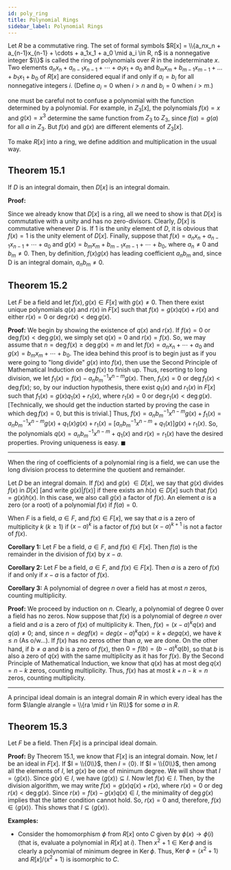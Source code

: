 ```yaml
---
id: poly_ring
title: Polynomial Rings
sidebar_label: Polynomial Rings
---
```



Let $R$ be a commutative ring. The set of formal symbols $R[x] = \\{a_nx_n + a_{n-1}x_{n-1} + \cdots + a_1x_1 + a_0 \mid a_i \in R, n$ is a nonnegative integer $\\}$ is called the ring of polynomials over $R$ in the indeterminate $x$. Two elements $a_nx_n + a_{n-1}x_{n-1} + \cdots + a_1x_1 + a_0$ and $b_mx_m + b_{m-1}x_{m-1} + \dots + b_1x_1 + b_0$ of $R[x]$ are considered equal if and only if $a_i = b_i$ for all nonnegative integers $i$. (Define $a_i = 0$ when $i > n$ and $b_i = 0$ when $i > m$.)

one must be careful not to confuse a polynomial with the function determined by a polynomial. For example, in $Z_3[x]$, the polynomials $f (x) = x$ and $g(x) = x^3$ determine the same function from $Z_3$ to $Z_3$, since $f(a) = g(a)$ for all $a$ in $Z_3$. But $f(x)$ and $g(x)$ are different elements of $Z_3[x]$. 

To make $R[x]$ into a ring, we define addition and multiplication in
the usual way.

## Theorem 15.1 

If $D$ is an integral domain, then $D [x]$ is an integral domain.

**Proof:** 

Since we already know that $D[x]$ is a ring, all we need to show is that $D[x]$ is commutative with a unity and has no zero-divisors. Clearly, $D[x]$ is commutative whenever $D$ is. If 1 is the unity element of $D$, it is obvious that $f(x) = 1$ is the unity element of $D[x]$. Finally, suppose that $f (x) = a_nx_n + a_{n-1}x_{n-1} + \cdots + a_0$ and $g(x) = b_mx_m + b_{m-1}x_{m-1} + \cdots + b_0$, where $a_n \neq 0$ and $b_m \neq 0$. Then, by definition, $f(x)g(x)$ has leading coefficient $a_nb_m$ and, since D is an integral domain, $a_nb_m \neq 0$.

## Theorem 15.2

Let $F$ be a field and let $f(x), g(x) \in F[x]$ with $g(x) \neq 0$. Then
there exist unique polynomials $q(x)$ and $r(x)$ in $F[x]$ such that $f(x) = g(x)q(x) + r(x)$ and either $r(x) = 0$ or $\operatorname{deg} r(x) < \operatorname{deg} g(x)$.

**Proof:** We begin by showing the existence of $q(x)$ and $r(x)$. If $f(x) = 0$ or $\operatorname{deg} f(x) < \operatorname{deg} g(x)$, we simply set $q(x) = 0$ and $r(x) = f(x)$. So, we may assume that $n = \operatorname{deg} f(x) \geq \operatorname{deg} g(x) = m$ and let $f(x) = a_nx_n + \cdots + a_0$ and $g(x) = b_mx_m + \cdots + b_0$. The idea behind this proof is to begin just as if you were going to "long divide" $g(x)$ into $f(x)$, then use the Second Principle of Mathematical Induction on $\operatorname{deg} f(x)$ to finish up. Thus, resorting to long division, we let $f_1(x) = f(x) - a_nb_m^{-1}x^{n-m}g(x)$. Then, $f_1(x) = 0$ or $\operatorname{deg} f_1(x) < \operatorname{deg} f(x)$; so, by our induction hypothesis, there exist $q_1(x)$ and $r_1(x)$ in $F[x]$ such that $f_1(x) = g(x)q_1(x) + r_1(x)$, where $r_1(x) = 0$ or $\operatorname{deg} r_1(x) < \operatorname{deg} g(x)$. [Technically, we should get the induction started by proving the case in which $\operatorname{deg} f(x) = 0$, but this is trivial.] Thus, $f(x) = a_nb_m^{-1}x^{n-m}g(x) + f_1(x) = a_nb_m^{-1}x^{n-m}g(x) + q_1(x)g(x) + r_1(x)$ = $[a_nb_m^{-1}x^{n-m} + q_1(x)]g(x) + r_1(x)$. So, the polynomials $q(x) = a_nb_m^{-1}x^{n-m} + q_1(x)$ and $r(x) = r_1(x)$ have the desired properties. Proving uniqueness is easy. $\blacksquare$

---

When the ring of coefficients of a polynomial ring is a field, we can use the long
division process to determine the quotient and remainder.

Let $D$ be an integral domain. If $f(x)$ and $g(x)$ $\in D[x]$, we say that $g(x)$ divides $f(x)$ in $D[x]$ [and write $g(x) | f(x)$] if there exists an $h(x) \in D[x]$ such that $f(x) = g(x)h(x)$. In this case, we also call $g(x)$ a factor of $f(x)$. An element $a$ is a zero (or a root) of a polynomial $f(x)$ if $f(a) = 0$.

When $F$ is a field, $a \in F$, and $f(x) \in F[x]$, we say that $a$ is a zero of multiplicity $k$ ($k \geq 1)$ if $(x - a)^k$ is a factor of $f(x)$ but $(x - a)^{k+1}$ is not a factor of $f(x)$.

**Corollary 1:** Let $F$ be a field, $a \in F$, and $f(x) \in F[x]$. Then $f(a)$ is the remainder in
the division of $f(x)$ by $x - a$.

**Corollary 2:** Let $F$ be a field, $a \in F$, and $f(x) \in F[x]$. Then $a$ is a zero of $f(x)$ if
and only if $x - a$ is a factor of $f(x)$.

**Corollary 3:** A polynomial of degree $n$ over a field has at most $n$ zeros, counting
multiplicity.

**Proof:** We proceed by induction on $n$. Clearly, a polynomial of degree 0 over a field has no zeros. Now suppose that $f(x)$ is a polynomial of degree $n$ over a field and $a$ is a zero of $f(x)$ of multiplicity $k$. Then, $f(x) = (x - a)^kq(x)$ and $q(a) \neq 0$; and, since $n = deg f(x) = deg (x - a)^k q(x) = k + deg q(x)$, we have $k \leq n$ (As o/w...). If $f(x)$ has no zeros other than $a$, we are done. On the other hand, if $b \neq a$ and $b$ is a zero of $f(x)$, then $0 = f(b) = (b - a)^kq(b)$, so that $b$ is also a zero of $q(x)$ with the same multiplicity as it has for $f(x)$. By the Second Principle of Mathematical Induction, we know that $q(x)$ has at most $\operatorname{deg} q(x) = n - k$ zeros, counting multiplicity. Thus, $f(x)$ has at most $k + n - k = n$ zeros, counting multiplicity.

---

A principal ideal domain is an integral domain $R$ in which every ideal
has the form $\langle a\rangle = \\{ra \mid r \in R\\}$ for some $a$ in $R$.

## Theorem 15.3

Let $F$ be a field. Then $F[x]$ is a principal ideal domain.

**Proof:** By Theorem 15.1, we know that $F[x]$ is an integral domain. Now, let $I$ be an ideal in $F[x]$. If $I = \\{0\\}$, then $I = \langle 0\rangle$. If $I = \\{0\\}$, then among all the elements of $I$, let $g(x)$ be one of minimum degree. We will show that $I = \langle g(x)\rangle$. Since $g(x) \in I$, we have $\langle g(x)\rangle \subseteq I$. Now let $f(x) \in I$. Then, by the division algorithm, we may write $f(x) = g(x)q(x) + r(x)$, where $r(x) = 0$ or $\operatorname{deg} r(x) < \operatorname{deg} g(x)$. Since $r(x) = f(x) - g(x)q(x) \in I$, the minimality of $\operatorname{deg} g(x)$ implies that the latter condition cannot hold. So, $r(x) = 0$ and, therefore, $f(x) \in \langle g(x)\rangle$. This shows that $I \subseteq \langle g(x)\rangle$.

**Examples:**

* Consider the homomorphism $\phi$ from $R[x]$ onto $C$ given by $\phi(x) \rightarrow \phi(i)$ (that is, evaluate a polynomial in $R[x]$ at $i$). Then $x^2 + 1 \in \operatorname{Ker} \phi$ and is clearly a polynomial of minimum degree in $\operatorname{Ker} \phi$. Thus, $\operatorname{Ker} \phi = \langle x^2 + 1\rangle$ and $R[x]/\langle x^2 + 1\rangle$ is isomorphic to $C$.











